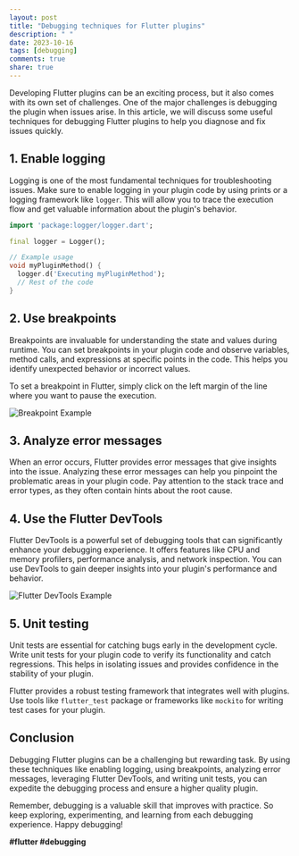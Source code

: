 ```yaml
---
layout: post
title: "Debugging techniques for Flutter plugins"
description: " "
date: 2023-10-16
tags: [debugging]
comments: true
share: true
---
```


Developing Flutter plugins can be an exciting process, but it also comes with its own set of challenges. One of the major challenges is debugging the plugin when issues arise. In this article, we will discuss some useful techniques for debugging Flutter plugins to help you diagnose and fix issues quickly.

## 1. Enable logging

Logging is one of the most fundamental techniques for troubleshooting issues. Make sure to enable logging in your plugin code by using prints or a logging framework like `logger`. This will allow you to trace the execution flow and get valuable information about the plugin's behavior.

```dart
import 'package:logger/logger.dart';

final logger = Logger();

// Example usage
void myPluginMethod() {
  logger.d('Executing myPluginMethod');
  // Rest of the code
}
```

## 2. Use breakpoints

Breakpoints are invaluable for understanding the state and values during runtime. You can set breakpoints in your plugin code and observe variables, method calls, and expressions at specific points in the code. This helps you identify unexpected behavior or incorrect values.

To set a breakpoint in Flutter, simply click on the left margin of the line where you want to pause the execution.

![Breakpoint Example](./images/breakpoint-example.png)

## 3. Analyze error messages

When an error occurs, Flutter provides error messages that give insights into the issue. Analyzing these error messages can help you pinpoint the problematic areas in your plugin code. Pay attention to the stack trace and error types, as they often contain hints about the root cause.

## 4. Use the Flutter DevTools

Flutter DevTools is a powerful set of debugging tools that can significantly enhance your debugging experience. It offers features like CPU and memory profilers, performance analysis, and network inspection. You can use DevTools to gain deeper insights into your plugin's performance and behavior.

![Flutter DevTools Example](./images/flutter-devtools-example.png)

## 5. Unit testing

Unit tests are essential for catching bugs early in the development cycle. Write unit tests for your plugin code to verify its functionality and catch regressions. This helps in isolating issues and provides confidence in the stability of your plugin.

Flutter provides a robust testing framework that integrates well with plugins. Use tools like `flutter_test` package or frameworks like `mockito` for writing test cases for your plugin.

## Conclusion

Debugging Flutter plugins can be a challenging but rewarding task. By using these techniques like enabling logging, using breakpoints, analyzing error messages, leveraging Flutter DevTools, and writing unit tests, you can expedite the debugging process and ensure a higher quality plugin.

Remember, debugging is a valuable skill that improves with practice. So keep exploring, experimenting, and learning from each debugging experience. Happy debugging!

**#flutter #debugging**